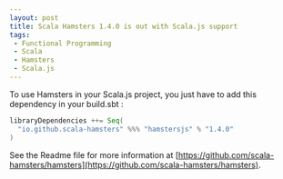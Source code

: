 ```yaml
---
layout: post
title: Scala Hamsters 1.4.0 is out with Scala.js support
tags:
 - Functional Programming
 - Scala
 - Hamsters
 - Scala.js
---
```


To use Hamsters in your Scala.js project, you just have to add this dependency in your build.sbt : 

```scala
libraryDependencies ++= Seq(
  "io.github.scala-hamsters" %%% "hamstersjs" % "1.4.0"
)
```

See the Readme file for more information at [https://github.com/scala-hamsters/hamsters](https://github.com/scala-hamsters/hamsters).

